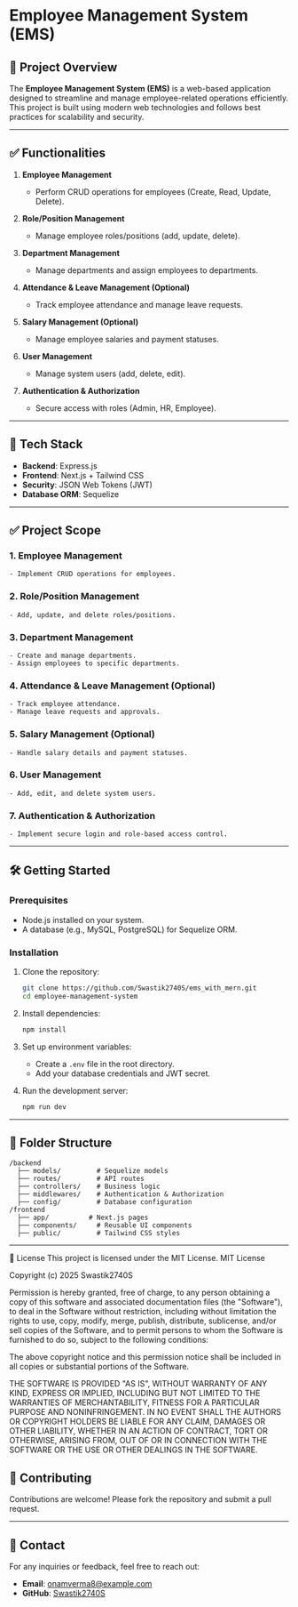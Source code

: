 # Employee Management System (EMS)

## 🚀 Project Overview

The **Employee Management System (EMS)** is a web-based application designed to streamline and manage employee-related operations efficiently. This project is built using modern web technologies and follows best practices for scalability and security.

---

## ✅ Functionalities

1. **Employee Management**  
    - Perform CRUD operations for employees (Create, Read, Update, Delete).  

2. **Role/Position Management**  
    - Manage employee roles/positions (add, update, delete).  

3. **Department Management**  
    - Manage departments and assign employees to departments.  

4. **Attendance & Leave Management (Optional)**  
    - Track employee attendance and manage leave requests.  

5. **Salary Management (Optional)**  
    - Manage employee salaries and payment statuses.  

6. **User Management**  
    - Manage system users (add, delete, edit).  

7. **Authentication & Authorization**  
    - Secure access with roles (Admin, HR, Employee).  

---

## 🚀 Tech Stack

- **Backend**: Express.js  
- **Frontend**: Next.js + Tailwind CSS  
- **Security**: JSON Web Tokens (JWT)  
- **Database ORM**: Sequelize  

---

## ✅ Project Scope

### 1. **Employee Management**  
    - Implement CRUD operations for employees.  

### 2. **Role/Position Management**  
    - Add, update, and delete roles/positions.  

### 3. **Department Management**  
    - Create and manage departments.  
    - Assign employees to specific departments.  

### 4. **Attendance & Leave Management (Optional)**  
    - Track employee attendance.  
    - Manage leave requests and approvals.  

### 5. **Salary Management (Optional)**  
    - Handle salary details and payment statuses.  

### 6. **User Management**  
    - Add, edit, and delete system users.  

### 7. **Authentication & Authorization**  
    - Implement secure login and role-based access control.  

---

## 🛠️ Getting Started

### Prerequisites
- Node.js installed on your system.
- A database (e.g., MySQL, PostgreSQL) for Sequelize ORM.

### Installation
1. Clone the repository:  
    ```bash
    git clone https://github.com/Swastik2740S/ems_with_mern.git
    cd employee-management-system
    ```

2. Install dependencies:  
    ```bash
    npm install
    ```

3. Set up environment variables:  
    - Create a `.env` file in the root directory.  
    - Add your database credentials and JWT secret.  

4. Run the development server:  
    ```bash
    npm run dev
    ```

---

## 📂 Folder Structure

```
/backend
  ├── models/         # Sequelize models
  ├── routes/         # API routes
  ├── controllers/    # Business logic
  ├── middlewares/    # Authentication & Authorization
  ├── config/         # Database configuration
/frontend
  ├── app/          # Next.js pages
  ├── components/     # Reusable UI components
  ├── public/         # Tailwind CSS styles
```

---

📝 License
This project is licensed under the MIT License.
MIT License

Copyright (c) 2025 Swastik2740S

Permission is hereby granted, free of charge, to any person obtaining a copy
of this software and associated documentation files (the "Software"), to deal
in the Software without restriction, including without limitation the rights
to use, copy, modify, merge, publish, distribute, sublicense, and/or sell
copies of the Software, and to permit persons to whom the Software is
furnished to do so, subject to the following conditions:

The above copyright notice and this permission notice shall be included in all
copies or substantial portions of the Software.

THE SOFTWARE IS PROVIDED "AS IS", WITHOUT WARRANTY OF ANY KIND, EXPRESS OR
IMPLIED, INCLUDING BUT NOT LIMITED TO THE WARRANTIES OF MERCHANTABILITY,
FITNESS FOR A PARTICULAR PURPOSE AND NONINFRINGEMENT. IN NO EVENT SHALL THE
AUTHORS OR COPYRIGHT HOLDERS BE LIABLE FOR ANY CLAIM, DAMAGES OR OTHER
LIABILITY, WHETHER IN AN ACTION OF CONTRACT, TORT OR OTHERWISE, ARISING FROM,
OUT OF OR IN CONNECTION WITH THE SOFTWARE OR THE USE OR OTHER DEALINGS IN THE
SOFTWARE.



## 🙌 Contributing

Contributions are welcome! Please fork the repository and submit a pull request.

---

## 📧 Contact

For any inquiries or feedback, feel free to reach out:  
- **Email**: onamverma8@example.com  
- **GitHub**: [Swastik2740S](https://github.com/Swastik2740S)  
